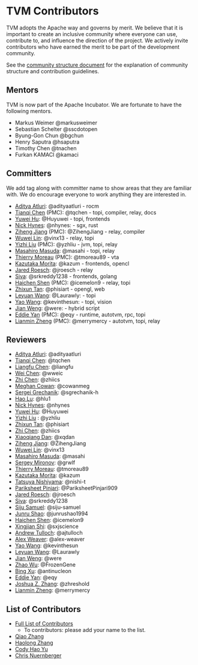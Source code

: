<!--- Licensed to the Apache Software Foundation (ASF) under one -->
<!--- or more contributor license agreements.  See the NOTICE file -->
<!--- distributed with this work for additional information -->
<!--- regarding copyright ownership.  The ASF licenses this file -->
<!--- to you under the Apache License, Version 2.0 (the -->
<!--- "License"); you may not use this file except in compliance -->
<!--- with the License.  You may obtain a copy of the License at -->

<!---   http://www.apache.org/licenses/LICENSE-2.0 -->

<!--- Unless required by applicable law or agreed to in writing, -->
<!--- software distributed under the License is distributed on an -->
<!--- "AS IS" BASIS, WITHOUT WARRANTIES OR CONDITIONS OF ANY -->
<!--- KIND, either express or implied.  See the License for the -->
<!--- specific language governing permissions and limitations -->
<!--- under the License. -->

TVM Contributors
================
TVM adopts the Apache way and governs by merit. We believe that it is important to create an inclusive community where everyone can use,
contribute to, and influence the direction of the project. We actively invite contributors who have earned the merit to be part of the development community.

See the [community structure document](http://docs.tvm.ai/contribute/community.html) for the explanation of community structure and contribution guidelines.

## Mentors

TVM is now part of the Apache Incubator.
We are fortunate to have the following mentors.

- Markus Weimer @markusweimer
- Sebastian Schelter @sscdotopen
- Byung-Gon Chun @bgchun
- Henry Saputra @hsaputra
- Timothy Chen @tnachen
- Furkan KAMACI @kamaci

## Committers

We add tag along with committer name to show areas that they are familiar with.
We do encourage everyone to work anything they are interested in.

- [Aditya Atluri](https://github.com/adityaatluri): @adityaatluri - rocm
- [Tianqi Chen](https://github.com/tqchen) (PMC): @tqchen - topi, compiler, relay, docs
- [Yuwei Hu](https://github.com/Huyuwei): @Huyuwei - topi, frontends
- [Nick Hynes](https://github.com/nhynes): @nhynes: - sgx, rust
- [Ziheng Jiang](https://github.com/ZihengJiang) (PMC): @ZihengJiang - relay, compiler
- [Wuwei Lin](https://github.com/vinx13): @vinx13 - relay, topi
- [Yizhi Liu](https://github.com/yzhliu) (PMC): @yzhliu - jvm, topi, relay
- [Masahiro Masuda](https://github.com/masahi): @masahi - topi, relay
- [Thierry Moreau](https://github.com/tmoreau89) (PMC): @tmoreau89 - vta
- [Kazutaka Morita](https://github.com/kazum): @kazum - frontends, opencl
- [Jared Roesch](https://github.com/jroesch): @jroesch - relay
- [Siva](https://github.com/srkreddy1238): @srkreddy1238 - frontends, golang
- [Haichen Shen](https://github.com/icemelon9) (PMC): @icemelon9 - relay, topi
- [Zhixun Tan](https://github.com/phisiart): @phisiart - opengl, web
- [Leyuan Wang](https://github.com/Laurawly): @Laurawly: - topi
- [Yao Wang](https://github.com/kevinthesun): @kevinthesun: - topi, vision
- [Jian Weng](https://github.com/were): @were: - hybrid script
- [Eddie Yan](https://github.com/eqy) (PMC): @eqy - runtime, autotvm, rpc, topi
- [Lianmin Zheng](https://github.com/merrymercy) (PMC): @merrymercy - autotvm, topi, relay

## Reviewers

- [Aditya Atluri](https://github.com/adityaatluri): @adityaatluri
- [Tianqi Chen](https://github.com/tqchen): @tqchen
- [Liangfu Chen](https://github.com/liangfu): @liangfu
- [Wei Chen](https://github.com/wweic): @wweic
- [Zhi Chen](https://github.com/zhiics): @zhiics
- [Meghan Cowan](https://github.com/cowanmeg): @cowanmeg
- [Sergei Grechanik](https://github.com/sgrechanik-h): @sgrechanik-h
- [Hao Lu](https://github.com/hlu1): @hlu1
- [Nick Hynes](https://github.com/nhynes): @nhynes
- [Yuwei Hu](https://github.com/Huyuwei): @Huyuwei
- [Yizhi Liu](https://github.com/yzhliu) : @yzhliu
- [Zhixun Tan](https://github.com/phisiart): @phisiart
- [Zhi Chen](https://github.com/zhiics): @zhiics
- [Xiaoqiang Dan](https://github.com/xqdan): @xqdan
- [Ziheng Jiang](https://github.com/ZihengJiang): @ZihengJiang
- [Wuwei Lin](https://github.com/vinx13): @vinx13
- [Masahiro Masuda](https://github.com/masahi): @masahi
- [Sergey Mironov](https://github.com/grwlf): @grwlf
- [Thierry Moreau](https://github.com/tmoreau89): @tmoreau89
- [Kazutaka Morita](https://github.com/kazum): @kazum
- [Tatsuya Nishiyama](https://github.com/nishi-t): @nishi-t
- [Pariksheet Pinjari](https://github.com/PariksheetPinjari909): @PariksheetPinjari909
- [Jared Roesch](https://github.com/jroesch): @jroesch
- [Siva](https://github.com/srkreddy1238): @srkreddy1238
- [Siju Samuel](https://github.com/siju-samuel): @siju-samuel
- [Junru Shao](https://github.com/junrushao1994): @junrushao1994
- [Haichen Shen](https://github.com/icemelon9): @icemelon9
- [Xingjian Shi](https://github.com/sxjscience): @sxjscience
- [Andrew Tulloch](https://github.com/ajtulloch): @ajtulloch
- [Alex Weaver](https://github.com/alex-weaver): @alex-weaver
- [Yao Wang](https://github.com/kevinthesun): @kevinthesun
- [Leyuan Wang](https://github.com/Laurawly): @Laurawly
- [Jian Weng](https://github.com/were): @were
- [Zhao Wu](https://github.com/FrozenGene): @FrozenGene
- [Bing Xu](https://github.com/antinucleon): @antinucleon
- [Eddie Yan](https://github.com/eqy): @eqy
- [Joshua Z. Zhang](https://github.com/zhreshold): @zhreshold
- [Lianmin Zheng](https://github.com/merrymercy): @merrymercy

## List of Contributors
- [Full List of Contributors](https://github.com/dmlc/tvm/graphs/contributors)
  - To contributors: please add your name to the list.
- [Qiao Zhang](https://github.com/zhangqiaorjc)
- [Haolong Zhang](https://github.com/haolongzhangm)
- [Cody Hao Yu](https://github.com/comaniac)
- [Chris Nuernberger](https://github.com/cnuernber)
